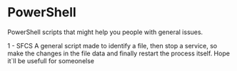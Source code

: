 # PowerShell
PowerShell scripts that might help you people with general issues.

1 - SFCS
  A general script made to identify a file, then stop a service, so make the changes in the file data and finally restart the process itself.
  Hope it`ll be usefull for someonelse
